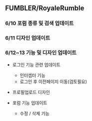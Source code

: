 ## FUMBLER/RoyaleRumble

### 6/10 포럼 종류 및 검색 업데이트

### 6/11 디자인 업데이트

### 6/12~13 기능 및 디자인 업데이트 
* 로그인 기능 관련 업데이트
    * 인터셉터 기능
    * 로그인 후 이전페이지 이동(검토필요)
  
* 프로필업로드 디자인

* 포럼 기능 업데이트
    * 수정 / 삭제 기능  
